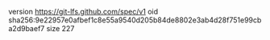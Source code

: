 version https://git-lfs.github.com/spec/v1
oid sha256:9e22957e0afbef1c8e55a9540d205b84de8802e3ab4d28f751e99cba2d9baef7
size 227
